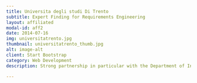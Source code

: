 ```yaml
---
title: Universita degli studi Di Trento
subtitle: Expert Finding for Requirements Engineering
layout: affiliated
modal-id: aff2
date: 2014-07-16
img: universitatrento.jpg 
thumbnail: universitatrento_thumb.jpg
alt: image-alt
client: Start Bootstrap
category: Web Development
description: Strong partnership in particular with the Department of Information Engineering and Computer Science (DISI)

---
```


